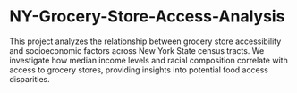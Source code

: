 # NY-Grocery-Store-Access-Analysis
This project analyzes the relationship between grocery store accessibility and socioeconomic factors across New York State census tracts. We investigate how median income levels and racial composition correlate with access to grocery stores, providing insights into potential food access disparities.
